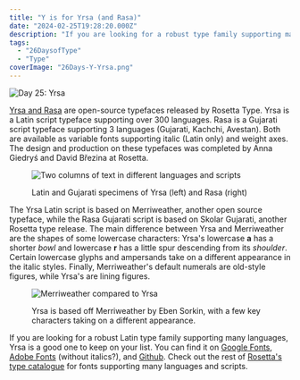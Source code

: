 ```yaml
---
title: "Y is for Yrsa (and Rasa)"
date: "2024-02-25T19:28:20.000Z"
description: "If you are looking for a robust type family supporting many languages, these are good fonts to keep on your list."
tags: 
  - "26DaysofType"
  - "Type"
coverImage: "26Days-Y-Yrsa.png"
---
```


![Day 25: Yrsa](images/26Days-Y-Yrsa-1024x576.png)

[Yrsa and Rasa](https://github.rosettatype.com/yrsa-rasa/) are open-source typefaces released by Rosetta Type. Yrsa is a Latin script typeface supporting over 300 languages. Rasa is a Gujarati script typeface supporting 3 languages (Gujarati, Kachchi, Avestan). Both are available as variable fonts supporting italic (Latin only) and weight axes. The design and production on these typefaces was completed by Anna Giedryś and David Březina at Rosetta.

<figure>

![Two columns of text in different languages and scripts](images/26Days-Y-Yrsa-specimens.png)

<figcaption>

Latin and Gujarati specimens of Yrsa (left) and Rasa (right)

</figcaption>

</figure>

The Yrsa Latin script is based on Merriweather, another open source typeface, while the Rasa Gujarati script is based on Skolar Gujarati, another Rosetta type release. The main difference between Yrsa and Merriweather are the shapes of some lowercase characters: Yrsa's lowercase **a** has a shorter _bowl_ and lowercase **r** has a little spur descending from its _shoulder_. Certain lowercase glyphs and ampersands take on a different appearance in the italic styles. Finally, Merriweather's default numerals are old-style figures, while Yrsa's are lining figures.

<figure>

![Merriweather compared to Yrsa](images/26Days-Y-Yrsa-Latin-Merriweather-1024x576.png)

<figcaption>

Yrsa is based off Merriweather by Eben Sorkin, with a few key characters taking on a different appearance.

</figcaption>

</figure>

If you are looking for a robust Latin type family supporting many languages, Yrsa is a good one to keep on your list. You can find it on [Google Fonts](https://fonts.google.com/specimen/Yrsa), [Adobe Fonts](https://fonts.adobe.com/fonts/yrsa) (without italics?), and [Github](https://github.com/rosettatype/yrsa-rasa). Check out the rest of [Rosetta's type catalogue](https://rosettatype.com/fonts/) for fonts supporting many languages and scripts.
